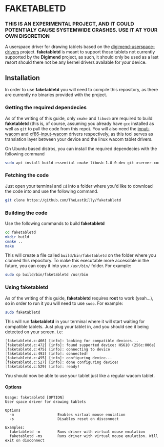 # FAKETABLETD

### **THIS IS AN EXPERIMENTAL PROJECT, AND IT COULD POTENTIALY CAUSE SYSTEMWIDE CRASHES. USE IT AT YOUR OWN DISCRETION**
A userspace driver for drawing tablets based on the [digimend-userspace-drivers](https://github.com/DIGImend/digimend-userspace-drivers) project. **faketabletd** is meant to support those tablets not currently supported by the **Digimend** project, as such, it should only be used as a last resort should there not be any kernel drivers available for your device.

## Installation
In order to use **faketabletd** you will need to compile this repository, as there are currently no binaries provided with the project.

### Getting the required dependecies
As of the writing of this guide, only `cmake` and `libusb` are required to build **faketabletd** (this is, of course, assuming you already have `gcc` installed as well as `git` to pull the code from this repo). You will also need the [input-wacom](https://github.com/linuxwacom/input-wacom) and [xf86-input-wacom](https://github.com/linuxwacom/xf86-input-wacom) drivers respectively, as this tool serves as translation layer between your device and the linux wacom tablet drivers.

On Ubuntu based distros, you can install the required dependecies with the following command
```bash
sudo apt install build-essential cmake libusb-1.0-0-dev git xserver-xorg-input-wacom
```

### Fetching the code
Just open your terminal and `cd` into a folder where you'd like to download the code into and use the following command.
```bash
git clone https://github.com/TheLastBilly/faketabletd
```

### Building the code
Use the following commands to build **faketabletd**
```bash
cd faketabletd
mkdir build
cmake ..
make
```

This will create a file called `build/bin/faketabletd` on the folder where you clonned this repository. To make this executable more accessible in the future, you can copy it into your `/usr/bin/` folder. For example:
```bash
sudo cp build/bin/faketabletd /usr/bin
```

### Using faketabletd

As of the writing of this guide, **faketabletd** requires **root** to work (yeah...), so in order to run it you will need to use `sudo`. For example:

```bash
sudo faketabletd
```

This will run **faketabletd** in your terminal where it will start waiting for compatible tablets. Just plug your tablet in, and you should see it being detected on your screen. i.e:
```
[faketabletd.c:466] [info]: looking for compatible devices...
[faketabletd.c:472] [info]: found supported device: HS610 (256c:006e)
[faketabletd.c:475] [info]: connecting to device
[faketabletd.c:493] [info]: connected!
[faketabletd.c:495] [info]: configuring device...
[faketabletd.c:527] [info]: done configuring device!
[faketabletd.c:529] [info]: ready!
```

You should now be able to use your tablet just like a regular wacom tablet.
#### Options
```
Usage: faketabletd [OPTION]
User space driver for drawing tablets

Options
  -m                    Enables virtual mouse emulation
  -s                    Disables reset on disconnect

Examples:
  faketabletd -m        Runs driver with virtual mouse emulation
  faketabletd -ms       Runs driver with virtual mouse emulation. Will exit on disconnect
```